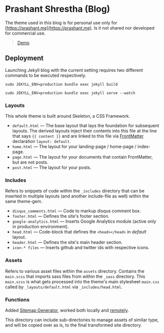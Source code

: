 # Prashant Shrestha (Blog)

The theme used in this blog is for personal use only for [https://prashant.me](https://prashant.me). Is it not shared nor developed for commercial use.

>[Demo](https://prashant.me)

## Deployment

Launching Jekyll blog with the current setting requires two different commands to be executed respectively.

    sudo JEKYLL_ENV=production bundle exec jekyll build

    sudo JEKYLL_ENV=production bundle exec jekyll serve --watch

### Layouts

This whole theme is built around Skeleton, a CSS Framework.

  - `default.html` &mdash; The base layout that lays the foundation for subsequent layouts. The derived layouts inject their contents into this file at the line that says ` {{ content }} ` and are linked to this file via [FrontMatter](https://jekyllrb.com/docs/frontmatter/) declaration `layout: default`.
  - `home.html` &mdash; The layout for your landing-page / home-page / index-page.
  - `page.html` &mdash; The layout for your documents that contain FrontMatter, but are not posts.
  - `post.html` &mdash; The layout for your posts.

### Includes

Refers to snippets of code within the `_includes` directory that can be inserted in multiple layouts (and another include-file as well) within the same theme-gem.

  - `disqus_comments.html` &mdash; Code to markup disqus comment box.
  - `footer.html` &mdash; Defines the site's footer section.
  - `google-analytics.html` &mdash; Inserts Google Analytics module (active only in production environment).
  - `head.html` &mdash; Code-block that defines the `<head></head>` in *default* layout.
  - `header.html` &mdash; Defines the site's main header section.
  - `icon-* files` &mdash; Inserts github and twitter ids with respective icons.

### Assets

Refers to various asset files within the `assets` directory.
Contains the `main.scss` that imports sass files from within the `_sass` directory. This `main.scss` is what gets processed into the theme's main stylesheet `main.css` called by `_layouts/default.html` via `_includes/head.html`.

### Functions

Added [Sitemap Generator](http://davidensinger.com/2013/11/building-a-better-sitemap-xml-with-jekyll/), worked both locally and [remotely](https://www.prashant.me/sitemap.xml).

This directory can include sub-directories to manage assets of similar type, and will be copied over as is, to the final transformed site directory.
